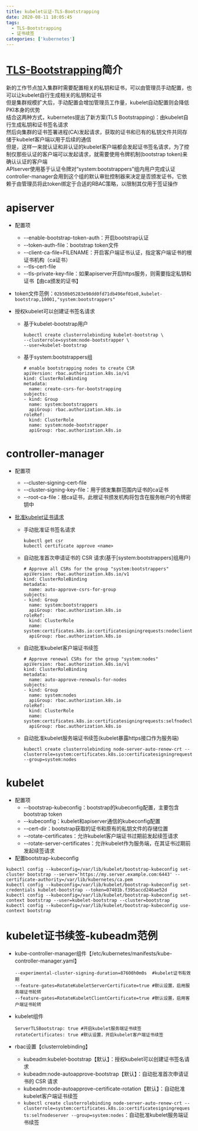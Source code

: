 ```yaml
---
title: kubelet认证-TLS-Bootstrapping
date: 2020-08-11 10:05:45
tags:
  - TLS-Bootstrapping
  - 证书续签
categories: ['kubernetes']
---
```


# [TLS-Bootstrapping](https://kubernetes.io/docs/reference/command-line-tools-reference/kubelet-tls-bootstrapping/)简介
新的工作节点加入集群时需要配置相关的私钥和证书，可以由管理员手动配置，也可以让kubelet自行生成相关的私钥和证书  
但是集群规模扩大后，手动配置会增加管理员工作量，kubelet自动配置则会降低PKI本身的优势  
结合这两种方式，kubernetes提出了新方案(TLS Bootstrapping)：由kubelet自行生成私钥和证书签名请求  
然后向集群的证书签署进程(CA)发起请求，获取的证书和已有的私钥文件共同存储于kubelet客户端以用于后续的通信  
但是，这样一来就认证和非认证的kubelet客户端都会发起证书签名请求，为了控制仅那些认证的客户端可以发起请求，就需要使用令牌机制(bootstrap token)来确认认证的客户端  
APIserver使用基于认证令牌对“system:bootstrappers”组内用户完成认证  
controller-manager会用到这个组的默认审批控制器来决定是否颁发证书，它依赖于由管理员将此token绑定于合适的RBAC策略，以限制其仅用于签证操作  

# apiserver
* 配置项 
    * --enable-bootstrap-token-auth：开启bootstrap认证
    * --token-auth-file：bootstrap token文件
    * --client-ca-file=FILENAME：开启客户端证书认证，指定客户端证书的根证书机构（ca证书）
    * --tls-cert-file
    * --tls-private-key-file：如果apiserver开启https服务，则需要指定私钥和证书【由ca颁发的证书】
    
* token文件范例：`02b50b05283e98dd0fd71db496ef01e8,kubelet-bootstrap,10001,"system:bootstrappers"`

* 授权kubelet可以创建证书签名请求

    * 基于kubelet-bootstrap用户

        ```
        kubectl create clusterrolebinding kubelet-bootstrap \
        --clusterrole=system:node-bootstrapper \
        --user=kubelet-bootstrap
        ```

    * 基于system:bootstrappers组

        ```
        # enable bootstrapping nodes to create CSR
        apiVersion: rbac.authorization.k8s.io/v1
        kind: ClusterRoleBinding
        metadata:
          name: create-csrs-for-bootstrapping
        subjects:
        - kind: Group
          name: system:bootstrappers
          apiGroup: rbac.authorization.k8s.io
        roleRef:
          kind: ClusterRole
          name: system:node-bootstrapper
          apiGroup: rbac.authorization.k8s.io
        ```
# controller-manager
* 配置项
    * --cluster-signing-cert-file
    * --cluster-signing-key-file：用于颁发集群范围内证书的ca证书
    * --root-ca-file：根ca证书，此根证书颁发机构将包含在服务帐户的令牌密钥中
    
* [批准kubelet证书请求](https://kubernetes.io/docs/reference/command-line-tools-reference/kubelet-tls-bootstrapping/#approval)

    * 手动批准证书签名请求

        ```
        kubectl get csr
        kubectl certificate approve <name>
        ```

    * 自动批准首次申请证书的 CSR 请求(基于[system:bootstrappers]组用户)

        ```
        # Approve all CSRs for the group "system:bootstrappers"
        apiVersion: rbac.authorization.k8s.io/v1
        kind: ClusterRoleBinding
        metadata:
          name: auto-approve-csrs-for-group
        subjects:
        - kind: Group
          name: system:bootstrappers
          apiGroup: rbac.authorization.k8s.io
        roleRef:
          kind: ClusterRole
          name: system:certificates.k8s.io:certificatesigningrequests:nodeclient
          apiGroup: rbac.authorization.k8s.io
        ```

    * 自动批准kubelet客户端证书续签

        ```
        # Approve renewal CSRs for the group "system:nodes"
        apiVersion: rbac.authorization.k8s.io/v1
        kind: ClusterRoleBinding
        metadata:
          name: auto-approve-renewals-for-nodes
        subjects:
        - kind: Group
          name: system:nodes
          apiGroup: rbac.authorization.k8s.io
        roleRef:
          kind: ClusterRole
          name: system:certificates.k8s.io:certificatesigningrequests:selfnodeclient
          apiGroup: rbac.authorization.k8s.io
        ```

    * 自动批准kubelet服务端证书续签(kubelet暴露https接口作为服务端)

        ```
        kubectl create clusterrolebinding node-server-auto-renew-crt --clusterrole=system:certificates.k8s.io:certificatesigningrequests:selfnodeserver --group=system:nodes
        ```

# kubelet

* 配置项
    - --bootstrap-kubeconfig：bootstrap的kubeconfig配置，主要包含bootstrap token
    - --kubeconfig：kubelet和apiserver通信的kubeconfig配置
    - --cert-dir：bootstrap获取的证书和原有的私钥文件的存储位置
    - --rotate-certificates：允许kubelet客户端证书过期前发起续签请求
    - --rotate-server-certificates：允许kubelet作为服务端，在其证书过期前发起续签请求
* 配置bootstrap-kubeconfig
```
kubectl config --kubeconfig=/var/lib/kubelet/bootstrap-kubeconfig set-cluster bootstrap --server='https://my.server.example.com:6443' --certificate-authority=/var/lib/kubernetes/ca.pem
kubectl config --kubeconfig=/var/lib/kubelet/bootstrap-kubeconfig set-credentials kubelet-bootstrap --token=07401b.f395accd246ae52d
kubectl config --kubeconfig=/var/lib/kubelet/bootstrap-kubeconfig set-context bootstrap --user=kubelet-bootstrap --cluster=bootstrap
kubectl config --kubeconfig=/var/lib/kubelet/bootstrap-kubeconfig use-context bootstrap
```

# kubelet证书续签-kubeadm范例

* kube-controller-manager组件【/etc/kubernetes/manifests/kube-controller-manager.yaml】

  ```
  --experimental-cluster-signing-duration=87600h0m0s  #kubelet证书有效期
  --feature-gates=RotateKubeletServerCertificate=true #默认设置，启用服务端证书轮转
  --feature-gates=RotateKubeletClientCertificate=true #默认设置，启用客户端证书轮转
  ```

* kubelet组件

  ```
  ServerTLSBootstrap: true #开启kubelet服务端证书续签
  rotateCertificates: true #默认设置，开启kubelet客户端证书续签
  ```

* rbac设置【clusterrolebinding】

  * kubeadm:kubelet-bootstrap【默认】：授权kubelet可以创建证书签名请求
  * kubeadm:node-autoapprove-bootstrap【默认】：自动批准首次申请证书的 CSR 请求
  * kubeadm:node-autoapprove-certificate-rotation【默认】：自动批准kubelet客户端证书续签
  * `kubectl create clusterrolebinding node-server-auto-renew-crt --clusterrole=system:certificates.k8s.io:certificatesigningrequests:selfnodeserver --group=system:nodes`：自动批准kubelet服务端证书续签
